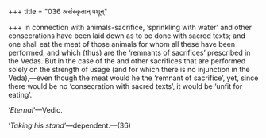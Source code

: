 +++
title = "036 असंस्कृतान् पशून्"

+++
In connection with animals-sacrifice, ‘sprinkling with water’ and other
consecrations have been laid down as to be done with sacred texts; and
one shall eat the meat of those animals for whom all these have been
performed, and which (thus) are the ‘remnants of sacrifices’ prescribed
in the Vedas. But in the case of the and other sacrifices that are
performed solely on the strength of usage (and for which there is no
injunction in the Veda),—even though the meat would he the ‘remnant of
sacrifice’, yet, since there would be no ‘consecration with sacred
texts’, it would be ‘unfit for eating’.

‘*Eternal*’—Vedic.

‘*Taking his stand*’—dependent.—(36)


